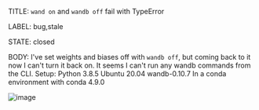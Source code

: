 TITLE:
`wand on` and `wandb off` fail with TypeError

LABEL:
bug,stale

STATE:
closed

BODY:
I've set weights and biases off with `wandb off`, but coming back to it now I can't turn it back on. It seems I can't run any wandb commands from the CLI.
Setup:
Python 3.8.5
Ubuntu 20.04
wandb-0.10.7
In a conda environment with conda 4.9.0

![image](https://user-images.githubusercontent.com/30478652/97116259-69dd8300-16d2-11eb-979c-0b2ed66763e1.png)


